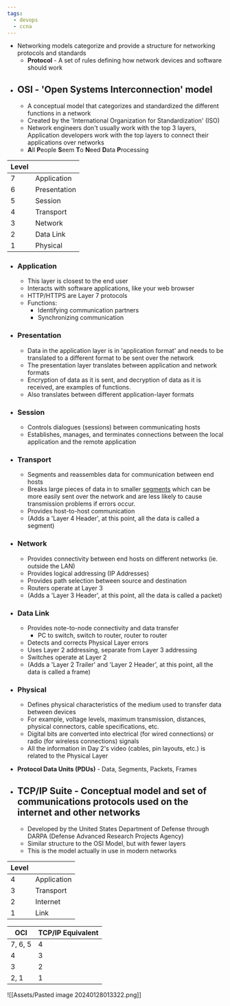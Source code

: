 ```yaml
---
tags:
  - devops
  - ccna
---
```

- Networking models categorize and provide a structure for networking protocols and standards
	- **Protocol** - A set of rules defining how network devices and software should work
- ## OSI - 'Open Systems Interconnection' model
	- A conceptual model that categorizes and standardized the different functions in a network
	- Created by the 'International Organization for Standardization' (ISO)
	- Network engineers don't usually work with the top 3 layers, Application developers work with the top layers to connect their applications over networks
	- **A**ll **P**eople **S**eem **T**o **N**eed **D**ata **P**rocessing

| Level |              |
| ----- | ------------ |
| 7     | Application  |
| 6     | Presentation |
| 5     | Session      |
| 4     | Transport    |
| 3     | Network      |
| 2     | Data Link    |
| 1     | Physical     |
- ### Application
	- This layer is closest to the end user
	- Interacts with software applications, like your web browser
	- HTTP/HTTPS are Layer 7 protocols
	- Functions:
		- Identifying communication partners
		- Synchronizing communication
- ### Presentation
	- Data in the application layer is in 'application format' and needs to be translated to a different format to be sent over the network
	- The presentation layer translates between application and network formats
	- Encryption of data as it is sent, and decryption of data as it is received, are examples of functions.
	- Also translates between different application-layer formats
- ### Session
	- Controls dialogues (sessions) between communicating hosts
	- Establishes, manages, and terminates connections between the local application and the remote application
- ### Transport
	- Segments and reassembles data for communication between end hosts
	- Breaks large pieces of data in to smaller <u>segments</u> which can be more easily sent over the network and are less likely to cause transmission problems if errors occur.
	- Provides host-to-host communication
	- (Adds a 'Layer 4 Header', at this point, all the data is called a segment)
- ### Network
	- Provides connectivity between end hosts on different networks (ie. outside the LAN)
	- Provides logical addressing (IP Addresses)
	- Provides path selection between source and destination
	- Routers operate at Layer 3
	- (Adds a 'Layer 3 Header', at this point, all the data is called a packet)
- ### Data Link
	- Provides note-to-node connectivity and data transfer
		- PC to switch, switch to router, router to router
	- Detects and corrects Physical Layer errors
	- Uses Layer 2 addressing, separate from Layer 3 addressing
	- Switches operate at Layer 2
	-  (Adds a 'Layer 2 Trailer' and 'Layer 2 Header', at this point, all the data is called a frame)
- ### Physical
	- Defines physical characteristics of the medium used to transfer data between devices
	- For example, voltage levels, maximum transmission, distances, physical connectors, cable specifications, etc.
	- Digital bits are converted into electrical (for wired connections) or radio (for wireless connections) signals
	- All the information in Day 2's video (cables, pin layouts, etc.) is related to the Physical Layer

- **Protocol Data Units (PDUs)** - Data, Segments, Packets, Frames

- ## TCP/IP Suite - Conceptual model and set of communications protocols used on the internet and other networks
	- Developed by the United States Department of Defense through DARPA (Defense Advanced Research Projects Agency)
	- Similar structure to the OSI Model, but with fewer layers
	- This is the model actually in use in modern networks

| Level |             |
| ----- | ----------- |
| 4     | Application |
| 3     | Transport   |
| 2     | Internet    |
| 1     | Link        |

| OCI     | TCP/IP Equivalent |
| ------- | ----------------- |
| 7, 6, 5 | 4                 |
| 4       | 3                 |
| 3       | 2                 |
| 2, 1    | 1                 |
 ![[Assets/Pasted image 20240128013322.png]]
